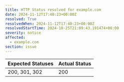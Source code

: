 ```yaml
---
title: HTTP Status resolved for example.com
date: 2024-11-12T17:40:23+00:00Z
resolved: True
resolvedWhen: 2024-11-12T17:40:23+00:00Z
resolvedStartTime: 2024-10-25T21:09:43.191474+00:00
severity: notice
affected:
  - example.com
section: issue
---
```


| Expected Statuses | Actual Status  |
|-------------------|----------------|
| 200, 301, 302 | 200 |
